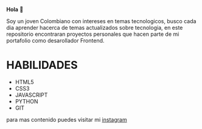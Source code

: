 **Hola** 👋

Soy un joven Colombiano con intereses en temas tecnologicos, busco cada dia aprender hacerca
de temas actualizados sobre tecnologia, en este repositorio encontraran proyectos personales que 
hacen parte de mi portafolio como desarollador Frontend.

# HABILIDADES
- HTML5
- CSS3
- JAVASCRIPT
- PYTHON
- GIT

para mas contenido puedes visitar mi [instagram](https://www.instagram.com/ivan__camilo/)
